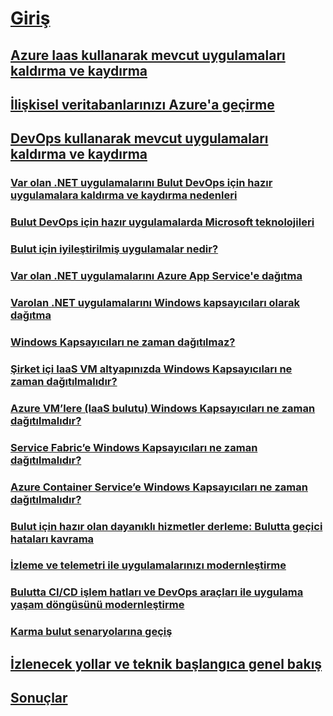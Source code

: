 # [Giriş](index.md)
## [Azure Iaas kullanarak mevcut uygulamaları kaldırma ve kaydırma](lift-and-shift-existing-apps-azure-iaas.md)
## [İlişkisel veritabanlarınızı Azure'a geçirme](migrate-your-relational-databases-to-azure.md)
## [DevOps kullanarak mevcut uygulamaları kaldırma ve kaydırma](./lift-and-shift-existing-apps-devops/index.md)
### [Var olan .NET uygulamalarını Bulut DevOps için hazır uygulamalara kaldırma ve kaydırma nedenleri](./lift-and-shift-existing-apps-devops/reasons-to-lift-and-shift-existing-net-apps-to-cloud-devops-ready-applications.md)
### [Bulut DevOps için hazır uygulamalarda Microsoft teknolojileri](./lift-and-shift-existing-apps-devops/microsoft-technologies-in-cloud-devops-ready-applications.md)
### [Bulut için iyileştirilmiş uygulamalar nedir?](./lift-and-shift-existing-apps-devops/what-about-cloud-optimized-applications.md)
### [Var olan .NET uygulamalarını Azure App Service'e dağıtma](./lift-and-shift-existing-apps-devops/how-to-deploy-existing-net-apps-to-azure-app-service.md)
### [Varolan .NET uygulamalarını Windows kapsayıcıları olarak dağıtma](./lift-and-shift-existing-apps-devops/deploy-existing-net-apps-as-windows-containers.md)
### [Windows Kapsayıcıları ne zaman dağıtılmaz?](./lift-and-shift-existing-apps-devops/when-not-to-deploy-to-windows-containers.md)
### [Şirket içi IaaS VM altyapınızda Windows Kapsayıcıları ne zaman dağıtılmalıdır?](./lift-and-shift-existing-apps-devops/when-to-deploy-windows-containers-in-your-on-premises-iaas-vm-infrastructure.md)
### [Azure VM’lere (IaaS bulutu) Windows Kapsayıcıları ne zaman dağıtılmalıdır?](./lift-and-shift-existing-apps-devops/when-to-deploy-windows-containers-to-azure-vms-iaas-cloud.md)
### [Service Fabric’e Windows Kapsayıcıları ne zaman dağıtılmalıdır?](./lift-and-shift-existing-apps-devops/when-to-deploy-windows-containers-to-service-fabric.md)
### [Azure Container Service’e Windows Kapsayıcıları ne zaman dağıtılmalıdır?](./lift-and-shift-existing-apps-devops/when-to-deploy-windows-containers-to-azure-container-service-kubernetes.md)
### [Bulut için hazır olan dayanıklı hizmetler derleme: Bulutta geçici hataları kavrama](./lift-and-shift-existing-apps-devops/build-resilient-services-ready-for-the-cloud-embrace-transient-failures-in-the-cloud.md)
### [İzleme ve telemetri ile uygulamalarınızı modernleştirme](./lift-and-shift-existing-apps-devops/modernize-your-apps-with-monitoring-and-telemetry.md)
### [Bulutta CI/CD işlem hatları ve DevOps araçları ile uygulama yaşam döngüsünü modernleştirme](./lift-and-shift-existing-apps-devops/modernize-your-apps-lifecycle-with-ci-cd-pipelines-and-devops-tools-in-the-cloud.md)
### [Karma bulut senaryolarına geçiş](./lift-and-shift-existing-apps-devops/migrate-to-hybrid-cloud-scenarios.md)
## [İzlenecek yollar ve teknik başlangıca genel bakış](walkthroughs-technical-get-started-overview.md)
## [Sonuçlar](conclusions.md)
